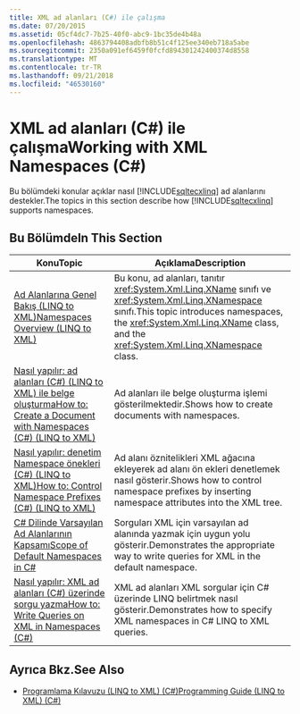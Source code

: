 ```yaml
---
title: XML ad alanları (C#) ile çalışma
ms.date: 07/20/2015
ms.assetid: 05cf4dc7-7b25-40f0-abc9-1bc35de4b48a
ms.openlocfilehash: 4863794408adbfb8b51c4f125ee340eb718a5abe
ms.sourcegitcommit: 2350a091ef6459f0fcfd894301242400374d8558
ms.translationtype: MT
ms.contentlocale: tr-TR
ms.lasthandoff: 09/21/2018
ms.locfileid: "46530160"
---
```

# <a name="working-with-xml-namespaces-c"></a><span data-ttu-id="c9347-102">XML ad alanları (C#) ile çalışma</span><span class="sxs-lookup"><span data-stu-id="c9347-102">Working with XML Namespaces (C#)</span></span>
<span data-ttu-id="c9347-103">Bu bölümdeki konular açıklar nasıl [!INCLUDE[sqltecxlinq](~/includes/sqltecxlinq-md.md)] ad alanlarını destekler.</span><span class="sxs-lookup"><span data-stu-id="c9347-103">The topics in this section describe how [!INCLUDE[sqltecxlinq](~/includes/sqltecxlinq-md.md)] supports namespaces.</span></span>  
  
## <a name="in-this-section"></a><span data-ttu-id="c9347-104">Bu Bölümde</span><span class="sxs-lookup"><span data-stu-id="c9347-104">In This Section</span></span>  
  
|<span data-ttu-id="c9347-105">Konu</span><span class="sxs-lookup"><span data-stu-id="c9347-105">Topic</span></span>|<span data-ttu-id="c9347-106">Açıklama</span><span class="sxs-lookup"><span data-stu-id="c9347-106">Description</span></span>|  
|-----------|-----------------|  
|[<span data-ttu-id="c9347-107">Ad Alanlarına Genel Bakış (LINQ to XML)</span><span class="sxs-lookup"><span data-stu-id="c9347-107">Namespaces Overview (LINQ to XML)</span></span>](../../../../csharp/programming-guide/concepts/linq/namespaces-overview-linq-to-xml.md)|<span data-ttu-id="c9347-108">Bu konu, ad alanları, tanıtır <xref:System.Xml.Linq.XName> sınıfı ve <xref:System.Xml.Linq.XNamespace> sınıfı.</span><span class="sxs-lookup"><span data-stu-id="c9347-108">This topic introduces namespaces, the <xref:System.Xml.Linq.XName> class, and the <xref:System.Xml.Linq.XNamespace> class.</span></span>|  
|[<span data-ttu-id="c9347-109">Nasıl yapılır: ad alanları (C#) (LINQ to XML) ile belge oluşturma</span><span class="sxs-lookup"><span data-stu-id="c9347-109">How to: Create a Document with Namespaces (C#) (LINQ to XML)</span></span>](../../../../csharp/programming-guide/concepts/linq/how-to-create-a-document-with-namespaces-linq-to-xml.md)|<span data-ttu-id="c9347-110">Ad alanları ile belge oluşturma işlemi gösterilmektedir.</span><span class="sxs-lookup"><span data-stu-id="c9347-110">Shows how to create documents with namespaces.</span></span>|  
|[<span data-ttu-id="c9347-111">Nasıl yapılır: denetim Namespace önekleri (C#) (LINQ to XML)</span><span class="sxs-lookup"><span data-stu-id="c9347-111">How to: Control Namespace Prefixes (C#) (LINQ to XML)</span></span>](../../../../csharp/programming-guide/concepts/linq/how-to-control-namespace-prefixes-linq-to-xml.md)|<span data-ttu-id="c9347-112">Ad alanı öznitelikleri XML ağacına ekleyerek ad alanı ön ekleri denetlemek nasıl gösterir.</span><span class="sxs-lookup"><span data-stu-id="c9347-112">Shows how to control namespace prefixes by inserting namespace attributes into the XML tree.</span></span>|  
|[<span data-ttu-id="c9347-113">C# Dilinde Varsayılan Ad Alanlarının Kapsamı</span><span class="sxs-lookup"><span data-stu-id="c9347-113">Scope of Default Namespaces in C#</span></span>](../../../../csharp/programming-guide/concepts/linq/scope-of-default-namespaces.md)|<span data-ttu-id="c9347-114">Sorguları XML için varsayılan ad alanında yazmak için uygun yolu gösterir.</span><span class="sxs-lookup"><span data-stu-id="c9347-114">Demonstrates the appropriate way to write queries for XML in the default namespace.</span></span>|  
|[<span data-ttu-id="c9347-115">Nasıl yapılır: XML ad alanları (C#) üzerinde sorgu yazma</span><span class="sxs-lookup"><span data-stu-id="c9347-115">How to: Write Queries on XML in Namespaces (C#)</span></span>](../../../../csharp/programming-guide/concepts/linq/how-to-write-queries-on-xml-in-namespaces.md)|<span data-ttu-id="c9347-116">XML ad alanları XML sorgular için C# üzerinde LINQ belirtmek nasıl gösterir.</span><span class="sxs-lookup"><span data-stu-id="c9347-116">Demonstrates how to specify XML namespaces in C# LINQ to XML queries.</span></span>|  
  
## <a name="see-also"></a><span data-ttu-id="c9347-117">Ayrıca Bkz.</span><span class="sxs-lookup"><span data-stu-id="c9347-117">See Also</span></span>

- [<span data-ttu-id="c9347-118">Programlama Kılavuzu (LINQ to XML) (C#)</span><span class="sxs-lookup"><span data-stu-id="c9347-118">Programming Guide (LINQ to XML) (C#)</span></span>](../../../../csharp/programming-guide/concepts/linq/programming-guide-linq-to-xml.md)

